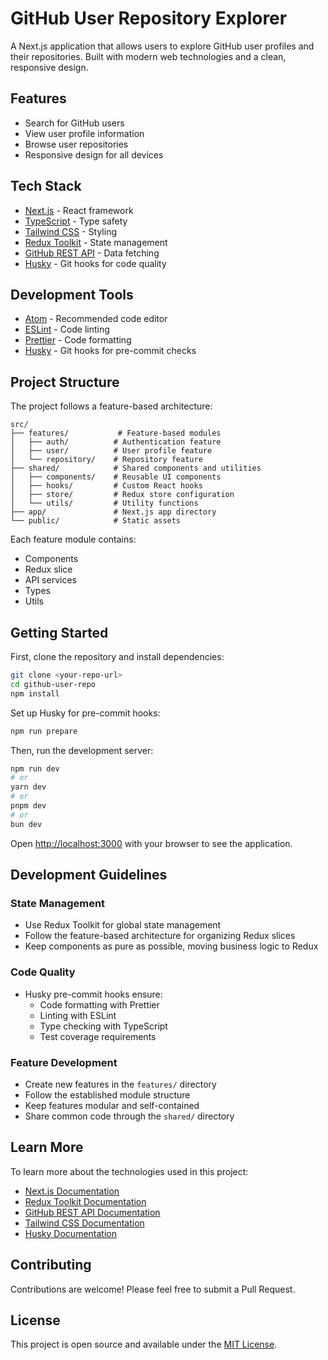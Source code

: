 # GitHub User Repository Explorer

A Next.js application that allows users to explore GitHub user profiles and their repositories. Built with modern web technologies and a clean, responsive design.

## Features

- Search for GitHub users
- View user profile information
- Browse user repositories
- Responsive design for all devices

## Tech Stack

- [Next.js](https://nextjs.org) - React framework
- [TypeScript](https://www.typescriptlang.org/) - Type safety
- [Tailwind CSS](https://tailwindcss.com) - Styling
- [Redux Toolkit](https://redux-toolkit.js.org/) - State management
- [GitHub REST API](https://docs.github.com/en/rest) - Data fetching
- [Husky](https://typicode.github.io/husky/) - Git hooks for code quality

## Development Tools

- [Atom](https://atom.io/) - Recommended code editor
- [ESLint](https://eslint.org/) - Code linting
- [Prettier](https://prettier.io/) - Code formatting
- [Husky](https://typicode.github.io/husky/) - Git hooks for pre-commit checks

## Project Structure

The project follows a feature-based architecture:

```
src/
├── features/           # Feature-based modules
│   ├── auth/          # Authentication feature
│   ├── user/          # User profile feature
│   └── repository/    # Repository feature
├── shared/            # Shared components and utilities
│   ├── components/    # Reusable UI components
│   ├── hooks/         # Custom React hooks
│   ├── store/         # Redux store configuration
│   └── utils/         # Utility functions
├── app/               # Next.js app directory
└── public/            # Static assets
```

Each feature module contains:

- Components
- Redux slice
- API services
- Types
- Utils

## Getting Started

First, clone the repository and install dependencies:

```bash
git clone <your-repo-url>
cd github-user-repo
npm install
```

Set up Husky for pre-commit hooks:

```bash
npm run prepare
```

Then, run the development server:

```bash
npm run dev
# or
yarn dev
# or
pnpm dev
# or
bun dev
```

Open [http://localhost:3000](http://localhost:3000) with your browser to see the application.

## Development Guidelines

### State Management

- Use Redux Toolkit for global state management
- Follow the feature-based architecture for organizing Redux slices
- Keep components as pure as possible, moving business logic to Redux

### Code Quality

- Husky pre-commit hooks ensure:
  - Code formatting with Prettier
  - Linting with ESLint
  - Type checking with TypeScript
  - Test coverage requirements

### Feature Development

- Create new features in the `features/` directory
- Follow the established module structure
- Keep features modular and self-contained
- Share common code through the `shared/` directory

## Learn More

To learn more about the technologies used in this project:

- [Next.js Documentation](https://nextjs.org/docs)
- [Redux Toolkit Documentation](https://redux-toolkit.js.org/)
- [GitHub REST API Documentation](https://docs.github.com/en/rest)
- [Tailwind CSS Documentation](https://tailwindcss.com/docs)
- [Husky Documentation](https://typicode.github.io/husky/)

## Contributing

Contributions are welcome! Please feel free to submit a Pull Request.

## License

This project is open source and available under the [MIT License](LICENSE).
